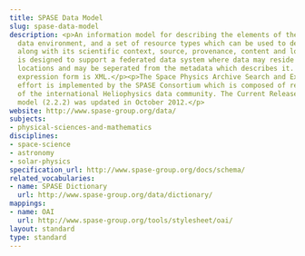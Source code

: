 ```yaml
---
title: SPASE Data Model
slug: spase-data-model
description: <p>An information model for describing the elements of the heliophysics
  data environment, and a set of resource types which can be used to describe data
  along with its scientific context, source, provenance, content and location. It
  is designed to support a federated data system where data may reside at different
  locations and may be seperated from the metadata which describes it. The preferred
  expression form is XML.</p><p>The Space Physics Archive Search and Extract (SPASE)
  effort is implemented by the SPASE Consortium which is composed of representatives
  of the international Heliophysics data community. The Current Release of the data
  model (2.2.2) was updated in October 2012.</p>
website: http://www.spase-group.org/data/
subjects:
- physical-sciences-and-mathematics
disciplines:
- space-science
- astronomy
- solar-physics
specification_url: http://www.spase-group.org/docs/schema/
related_vocabularies:
- name: SPASE Dictionary
  url: http://www.spase-group.org/data/dictionary/
mappings:
- name: OAI
  url: http://www.spase-group.org/tools/stylesheet/oai/
layout: standard
type: standard
---
```


